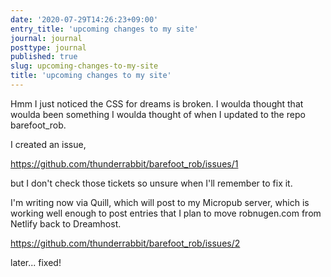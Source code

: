```yaml
---
date: '2020-07-29T14:26:23+09:00'
entry_title: 'upcoming changes to my site'
journal: journal
posttype: journal
published: true
slug: upcoming-changes-to-my-site
title: 'upcoming changes to my site'
---
```

Hmm I just noticed the CSS for dreams is broken.  I woulda thought that woulda been something I woulda thought of when I updated to the repo barefoot_rob.

I created an issue, 

https://github.com/thunderrabbit/barefoot_rob/issues/1

but I don't check those tickets so unsure when I'll remember to fix it.

I'm writing now via Quill, which will post to my Micropub server, which is working well enough to post entries that I plan to move robnugen.com from Netlify back to Dreamhost.

https://github.com/thunderrabbit/barefoot_rob/issues/2

later...  fixed!
